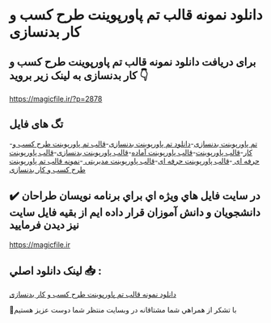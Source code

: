 # دانلود نمونه قالب تم پاورپوینت طرح کسب و کار بدنسازی

## برای دریافت دانلود نمونه قالب تم پاورپوینت طرح کسب و کار بدنسازی به لینک زیر بروید 👇

https://magicfile.ir/?p=2878

## تگ های فایل

-[تم پاورپوینت بدنسازی](https://magicfile.ir/product/%d9%86%d9%85%d9%88%d9%86%d9%87-%d9%82%d8%a7%d9%84%d8%a8-%d8%aa%d9%85%d9%be%d8%a7%d9%88%d8%b1%d9%be%d9%88%db%8c%d9%86%d8%aa-%d8%b7%d8%b1%d8%ad-%da%a9%d8%b3%d8%a8-%d9%88-%da%a9%d8%a7%d8%b1-%d8%a8%d8%af%d9%86%d8%b3%d8%a7%d8%b2%db%8c/)-[دانلود تم پاورپوینت بدنسازی](https://magicfile.ir/product/%d9%86%d9%85%d9%88%d9%86%d9%87-%d9%82%d8%a7%d9%84%d8%a8-%d8%aa%d9%85%d9%be%d8%a7%d9%88%d8%b1%d9%be%d9%88%db%8c%d9%86%d8%aa-%d8%b7%d8%b1%d8%ad-%da%a9%d8%b3%d8%a8-%d9%88-%da%a9%d8%a7%d8%b1-%d8%a8%d8%af%d9%86%d8%b3%d8%a7%d8%b2%db%8c/)-[قالب تم پاورپوینت طرح کسب و کار](https://magicfile.ir/product/%d9%86%d9%85%d9%88%d9%86%d9%87-%d9%82%d8%a7%d9%84%d8%a8-%d8%aa%d9%85%d9%be%d8%a7%d9%88%d8%b1%d9%be%d9%88%db%8c%d9%86%d8%aa-%d8%b7%d8%b1%d8%ad-%da%a9%d8%b3%d8%a8-%d9%88-%da%a9%d8%a7%d8%b1-%d8%a8%d8%af%d9%86%d8%b3%d8%a7%d8%b2%db%8c/)-[قالب پاورپوینت](https://magicfile.ir/product/%d9%86%d9%85%d9%88%d9%86%d9%87-%d9%82%d8%a7%d9%84%d8%a8-%d8%aa%d9%85%d9%be%d8%a7%d9%88%d8%b1%d9%be%d9%88%db%8c%d9%86%d8%aa-%d8%b7%d8%b1%d8%ad-%da%a9%d8%b3%d8%a8-%d9%88-%da%a9%d8%a7%d8%b1-%d8%a8%d8%af%d9%86%d8%b3%d8%a7%d8%b2%db%8c/)-[قالب پاورپوینت آماده](https://magicfile.ir/product/%d9%86%d9%85%d9%88%d9%86%d9%87-%d9%82%d8%a7%d9%84%d8%a8-%d8%aa%d9%85%d9%be%d8%a7%d9%88%d8%b1%d9%be%d9%88%db%8c%d9%86%d8%aa-%d8%b7%d8%b1%d8%ad-%da%a9%d8%b3%d8%a8-%d9%88-%da%a9%d8%a7%d8%b1-%d8%a8%d8%af%d9%86%d8%b3%d8%a7%d8%b2%db%8c/)-[قالب پاورپوینت بدنسازی](https://magicfile.ir/product/%d9%86%d9%85%d9%88%d9%86%d9%87-%d9%82%d8%a7%d9%84%d8%a8-%d8%aa%d9%85%d9%be%d8%a7%d9%88%d8%b1%d9%be%d9%88%db%8c%d9%86%d8%aa-%d8%b7%d8%b1%d8%ad-%da%a9%d8%b3%d8%a8-%d9%88-%da%a9%d8%a7%d8%b1-%d8%a8%d8%af%d9%86%d8%b3%d8%a7%d8%b2%db%8c/)-[قالب پاورپوینت حرفه ای ](https://magicfile.ir/product/%d9%86%d9%85%d9%88%d9%86%d9%87-%d9%82%d8%a7%d9%84%d8%a8-%d8%aa%d9%85%d9%be%d8%a7%d9%88%d8%b1%d9%be%d9%88%db%8c%d9%86%d8%aa-%d8%b7%d8%b1%d8%ad-%da%a9%d8%b3%d8%a8-%d9%88-%da%a9%d8%a7%d8%b1-%d8%a8%d8%af%d9%86%d8%b3%d8%a7%d8%b2%db%8c/)-[قالب پاورپوینت حرفه ای](https://magicfile.ir/product/%d9%86%d9%85%d9%88%d9%86%d9%87-%d9%82%d8%a7%d9%84%d8%a8-%d8%aa%d9%85%d9%be%d8%a7%d9%88%d8%b1%d9%be%d9%88%db%8c%d9%86%d8%aa-%d8%b7%d8%b1%d8%ad-%da%a9%d8%b3%d8%a8-%d9%88-%da%a9%d8%a7%d8%b1-%d8%a8%d8%af%d9%86%d8%b3%d8%a7%d8%b2%db%8c/)-[قالب پاورپوینت مدیریتی ](https://magicfile.ir/product/%d9%86%d9%85%d9%88%d9%86%d9%87-%d9%82%d8%a7%d9%84%d8%a8-%d8%aa%d9%85%d9%be%d8%a7%d9%88%d8%b1%d9%be%d9%88%db%8c%d9%86%d8%aa-%d8%b7%d8%b1%d8%ad-%da%a9%d8%b3%d8%a8-%d9%88-%da%a9%d8%a7%d8%b1-%d8%a8%d8%af%d9%86%d8%b3%d8%a7%d8%b2%db%8c/)-[نمونه قالب تم پاورپوینت طرح کسب و کار بدنسازی](https://magicfile.ir/product/%d9%86%d9%85%d9%88%d9%86%d9%87-%d9%82%d8%a7%d9%84%d8%a8-%d8%aa%d9%85%d9%be%d8%a7%d9%88%d8%b1%d9%be%d9%88%db%8c%d9%86%d8%aa-%d8%b7%d8%b1%d8%ad-%da%a9%d8%b3%d8%a8-%d9%88-%da%a9%d8%a7%d8%b1-%d8%a8%d8%af%d9%86%d8%b3%d8%a7%d8%b2%db%8c/)

## ✔️ در سايت فايل هاي ويژه اي براي برنامه نويسان طراحان دانشجويان و دانش آموزان قرار داده ايم از بقيه فايل سايت نيز ديدن فرماييد

https://magicfile.ir


## لينک دانلود اصلي 📥 :

[دانلود نمونه قالب تم پاورپوینت طرح کسب و کار بدنسازی](https://magicfile.ir/product/%d9%86%d9%85%d9%88%d9%86%d9%87-%d9%82%d8%a7%d9%84%d8%a8-%d8%aa%d9%85%d9%be%d8%a7%d9%88%d8%b1%d9%be%d9%88%db%8c%d9%86%d8%aa-%d8%b7%d8%b1%d8%ad-%da%a9%d8%b3%d8%a8-%d9%88-%da%a9%d8%a7%d8%b1-%d8%a8%d8%af%d9%86%d8%b3%d8%a7%d8%b2%db%8c/) 


🙏با تشکر از همراهي شما مشتاقانه در وبسایت منتظر شما دوست عزیز هستیم

